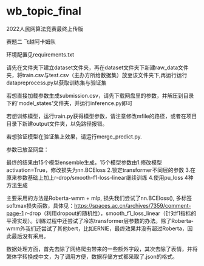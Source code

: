 # wb_topic_final
2022人民网算法竞赛最终上传版

赛题二 飞越阿卡姆队

环境配置见requirements.txt

请先在文件夹下建立dataset文件夹，再在dataset文件夹下新建raw_data文件夹，将train.csv与test.csv（主办方所给数据集）放至该文件夹下,再运行运行datapreprocess.py以获取训练集与验证集

若想直接加载参数生成submission.csv，请先下载网盘里的参数，并解压到目录下的'model_states'文件夹，并运行inference.py即可

若想训练模型，运行train.py获得模型参数，请注意修改mfile的路径，或者在项目目录下新建output文件夹，以免路径报错。

若想验证模型在验证集上效果，请运行merge_predict.py.

参数已放至网盘：

最终的结果由15个模型ensemble生成，15个模型参数由1.修改模型activation=True，修改损失为nn.BCEloss 2.锁定transformer不同层的参数 3.在原来参数基础上加上r-drop/smooth-f1-loss-linear继续训练 4.使用pu_loss 4种方法生成

主要采用的方法是Roberta-wmm + mlp, 损失我们尝试了nn.BCEloss(), 多标签softmax损失函数，具体见：https://spaces.ac.cn/archives/7359/comment-page-1
r-drop（利用dropout的随机性），smooth_f1_loss_linear（针对f1指标的平滑实现）。训练过程中还尝试了冷冻transformer层参数的办法。除了Roberta-wmm外我们还尝试了其他bert，比如ERNIE，最终效果并没有超过Roberta，因此最后没有采用。

数据处理方面，首先去除了网络爬虫带来的一些额外字段，其次去除了表情，并将繁体字转换成中文，为了调用方便，数据存储方式都采取了.json的格式。
